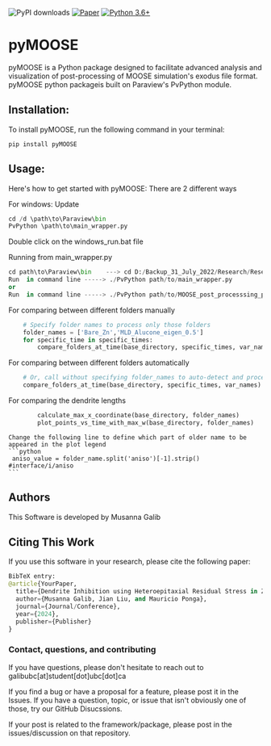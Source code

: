 ![PyPI downloads](https://img.shields.io/pypi/dm/your-package-name)
[![Paper](https://img.shields.io/badge/ACS_Energy_Lett-blue)](https://doi.org/your-paper-doi)
[![Python 3.6+](https://img.shields.io/badge/python-3.6+-blue.svg)](https://www.python.org/downloads/)

# pyMOOSE
pyMOOSE is a Python package designed to facilitate advanced analysis and visualization of post-processing of MOOSE simulation's exodus file format. pyMOOSE python packageis built on Paraview's PvPython module.

## Installation:

To install pyMOOSE, run the following command in your terminal:

```
pip install pyMOOSE
```

## Usage:

Here's how to get started with pyMOOSE:
There are 2 different ways

For windows:
Update 
```python
cd /d \path\to\Paraview\bin
PvPython \path\to\main_wrapper.py
```
Double click on the windows_run.bat file 


Running from main_wrapper.py
```python
cd path\to\Paraview\bin    ---> cd D:/Backup_31_July_2022/Research/Research/MOOSE/ParaView-5.11.0-RC1-Windows-Python3.9-msvc2017-AMD64/ParaView-5.11.0-RC1-Windows-Python3.9-msvc2017-AMD64/bin/
Run  in command line -----> ./PvPython path/to/main_wrapper.py
or
Run  in command line -----> ./PvPython path/to/MOOSE_post_processsing_paraview.py (This will run in the Default Data Folder)
```
For comparing between different folders manually
```python
    # Specify folder names to process only those folders
    folder_names = ['Bare_Zn','MLD_Alucone_eigen_0.5']
    for specific_time in specific_times:
        compare_folders_at_time(base_directory, specific_times, var_names, folder_names)
```
For comparing between different folders automatically
```python
    # Or, call without specifying folder_names to auto-detect and process all folders
    compare_folders_at_time(base_directory, specific_times, var_names)
```

For comparing the dendrite lengths
```python 
        calculate_max_x_coordinate(base_directory, folder_names)
        plot_points_vs_time_with_max_w(base_directory, folder_names)
```
    Change the following line to define which part of older name to be appeared in the plot legend 
    ```python 
     aniso_value = folder_name.split('aniso')[-1].strip()  #interface/i/aniso
    ```

## Authors
This Software is developed by Musanna Galib


## Citing This Work
If you use this software in your research, please cite the following paper:


```python
BibTeX entry:
@article{YourPaper,
  title={Dendrite Inhibition using Heteroepitaxial Residual Stress in Zn Metal Batteries},
  author={Musanna Galib, Jian Liu, and Mauricio Ponga},
  journal={Journal/Conference},
  year={2024},
  publisher={Publisher}
}
```

### Contact, questions, and contributing
If you have questions, please don't hesitate to reach out to galibubc[at]student[dot]ubc[dot]ca

If you find a bug or have a proposal for a feature, please post it in the Issues. If you have a question, topic, or issue that isn't obviously one of those, try our GitHub Disucssions.

If your post is related to the framework/package, please post in the issues/discussion on that repository. 

